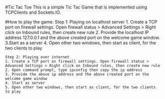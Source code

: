 
#Tic Tac Toe
This is a simple Tic Tac Game that is implemented using TCPClients and Sockets.IO.

#How to play the game:
	Step 1: Playing on localhost server
	1. Create a TCP port on firewall settings. Open firewall status > Advanced Settings > Right click on Inbound rules, then create new rule
	2. Provide the localhost IP address 127.0.0.1 and the above created port on the welcome game window.
	3.Start as a server
	4. Open other two windows, then start as client, for the two clients to play

	Step 2: Playing over internet
	1. Create a TCP port on firewall settings. Open firewall status > Advanced Settings > Right click on Inbound rules, then create new rule
	2. Open command prompt, type ipconfig then copy the ip address
	3. Provide the above ip address and the above created port on the welcome game window
	4. Start as server
	5. Open other two windows, then start as client, for the two clients to play